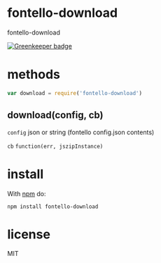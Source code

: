 # fontello-download

fontello-download

[![Greenkeeper badge](https://badges.greenkeeper.io/JamesKyburz/fontello-download.svg)](https://greenkeeper.io/)

# methods

``` js
var download = require('fontello-download')
```

## download(config, cb)

`config` json or string (fontello config.json contents)

`cb` ```function(err, jszipInstance)```

# install

With [npm](https://npmjs.org) do:

```
npm install fontello-download
```

# license

MIT
